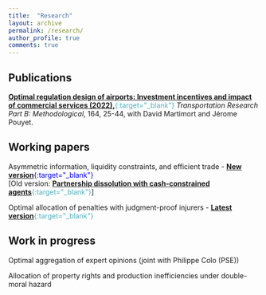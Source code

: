 ```yaml
---
title:  "Research"
layout: archive
permalink: /research/
author_profile: true
comments: true
---
```


## Publications

<span style="color:#4CB1BD;">[**Optimal regulation design of airports: Investment incentives and impact of commercial services (2022),**](https://www.sciencedirect.com/science/article/pii/S019126152200128X){:target="_blank"}</span> _Transportation Research Part B: Methodological_, 164, 25-44, with David Martimort and Jérome Pouyet.

## Working papers

Asymmetric information, liquidity constraints, and efficient trade - <span style="color:blue;">[**New version**](../files/Asymmetric_information_liquidity_and_trade.pdf){:target="_blank"}</span>
<br>
[Old version: <span style="color:#4CB1BD;">[**Partnership dissolution with cash-constrained agents**](https://papers.ssrn.com/sol3/papers.cfm?abstract_id=3939829){:target="_blank"}</span>]

Optimal allocation of penalties with judgment-proof injurers - <span style="color:#4CB1BD;">[**Latest version**](../files/allocation_penalties_pommey.pdf){:target="_blank"}</span>

## Work in progress

Optimal aggregation of expert opinions (joint with Philippe Colo (PSE))

Allocation of property rights and production inefficiencies under double-moral hazard

